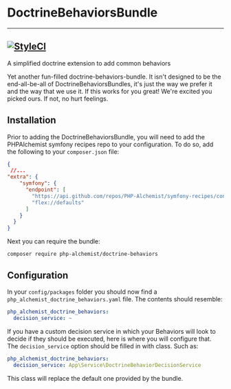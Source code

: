 # DoctrineBehaviorsBundle  

-------
[![StyleCI](https://github.styleci.io/repos/913580276/shield?branch=master)](https://github.styleci.io/repos/913580276?branch=master)
-------
A simplified doctrine extension  to add common behaviors

Yet another fun-filled doctrine-behaviors-bundle. It isn't designed to be the 
end-all-be-all of DoctrineBehaviorsBundles, it's just the way we prefer it and
the way that we use it.  If this works for you great! We're excited you picked 
ours. If not, no hurt feelings.


## Installation 

Prior to adding the DoctrineBehaviorsBundle, you will need to add the PHPAlchemist symfony recipes repo to your configuration.
To do so, add the following to your `composer.json` file:

```json
{
 //...
"extra": {
    "symfony": {
      "endpoint": [
        "https://api.github.com/repos/PHP-Alchemist/symfony-recipes/contents/index.json",
        "flex://defaults"
      ]
    }
  }
}
  ```

Next you can require the bundle:
```shell
composer require php-alchemist/doctrine-behaviors
```

## Configuration

In your `config/packages` folder you should now find a `php_alchemist_doctrine_behaviors.yaml` file. The contents 
should resemble:

```yaml
php_alchemist_doctrine_behaviors:
  decision_service: ~
```

If you have a custom decision service in which your Behaviors will look to decide if they should be executed, here is 
where you will configure that.
The `decision_service` option should be filled in with class. 
Such as:

```yaml
php_alchemist_doctrine_behaviors:
  decision_service: App\Service\DoctrineBehaviorDecisionService
```
This class will replace the default one provided by the bundle.
